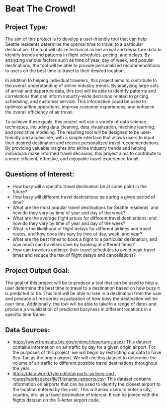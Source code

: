 # Beat The Crowd!

## Project Type: 
The aim of this project is to develop a user-friendly tool that can help Seattle residents determine the optimal time to travel to a particular destination. The tool will utilize historical airline arrival and departure data to identify trends and patterns in flight schedules, pricing, and delays. By analyzing various factors such as time of year, day of week, and popular destinations, the tool will be able to provide personalized recommendations to users on the best time to travel to their desired location.

In addition to helping individual travelers, this project aims to contribute to the overall understanding of airline industry trends. By analyzing large sets of arrival and departure data, this tool will be able to identify patterns and correlations that can inform industry-wide decisions related to pricing, scheduling, and customer service. This information could be used to optimize airline operations, improve customer experiences, and enhance the overall efficiency of air travel.

To achieve these goals, this project will use a variety of data science techniques, including data cleaning, data visualization, machine learning, and predictive modeling. The resulting tool will be designed to be user-friendly and accessible, with a simple interface that allows users to input their desired destination and receive personalized travel recommendations. By providing valuable insights into airline industry trends and helping individuals make informed travel decisions, this project aims to contribute to a more efficient, effective, and enjoyable travel experience for all.

## Questions of Interest: 
* How busy will a specific travel destination be at some point in the future? 
* How busy will different travel destinations be during a given period of time? 
* What are the most popular travel destinations for Seattle residents, and how do they vary by time of year and day of the week?
* What are the average flight prices for different travel destinations, and how do they vary by time of year and day of the week?
* What is the likelihood of flight delays for different airlines and travel routes, and how does this vary by time of day, week, and year?
* What are the best times to book a flight to a particular destination, and how much can travelers save by booking at different times?
* How can travelers optimize their travel schedules to avoid peak travel times and reduce the risk of flight delays and cancellations?

## Project Output Goal: 
The goal of this project will be to produce a tool that can be used to help a user determine the best time to travel to a destination based on how busy it is predicted to be. This tool will be able to take in a destination from the user and produce a time series visualization of how busy the destination will be over time. Additionally, the tool will be able to take in a range of dates and produce a visualization of predicted busyness in different locations in a specific time frame. 

## Data Sources: 
* https://www.transtats.bts.gov/ontime/departures.aspx: This dataset contains information on air traffic by day for a given origin airport. For the purposes of this project, we will begin by restricting our data to have Sea-Tac as the origin airport. We will use this dataset to determine the volume of air traffic to different possible travel destinations throughout the year. 
* https://data.world/tylerudite/airports-airlines-and-routes/workspace/file?filename=airports.csv: This dataset contains information on airports that can be used to identify the closest airport to the location entered by the user. This will allow users to enter a city, country, etc. as a travel destination of interest. It can be joined with the flights dataset on the 3-letter airport code.  




